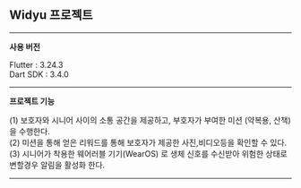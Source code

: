 ## Widyu 프로젝트
-----

**사용 버전**

Flutter : 3.24.3  
Dart SDK : 3.4.0

----

**프로젝트 기능**

(1) 보호자와 시니어 사이의 소통 공간을 제공하고, 부호자가 부여한 미션 (약복용, 산책) 을 수행한다.  
(2) 미션을 통해 얻은 리워드를 통해 보호자가 제공한 사진,비디오등을 확인할 수 있다.  
(3) 시니어가 착용한 웨어러블 기기(WearOS) 로 생체 신호를 수신받아 위험한 상태로 변할경우 알림을 활성화 한다.  


----



